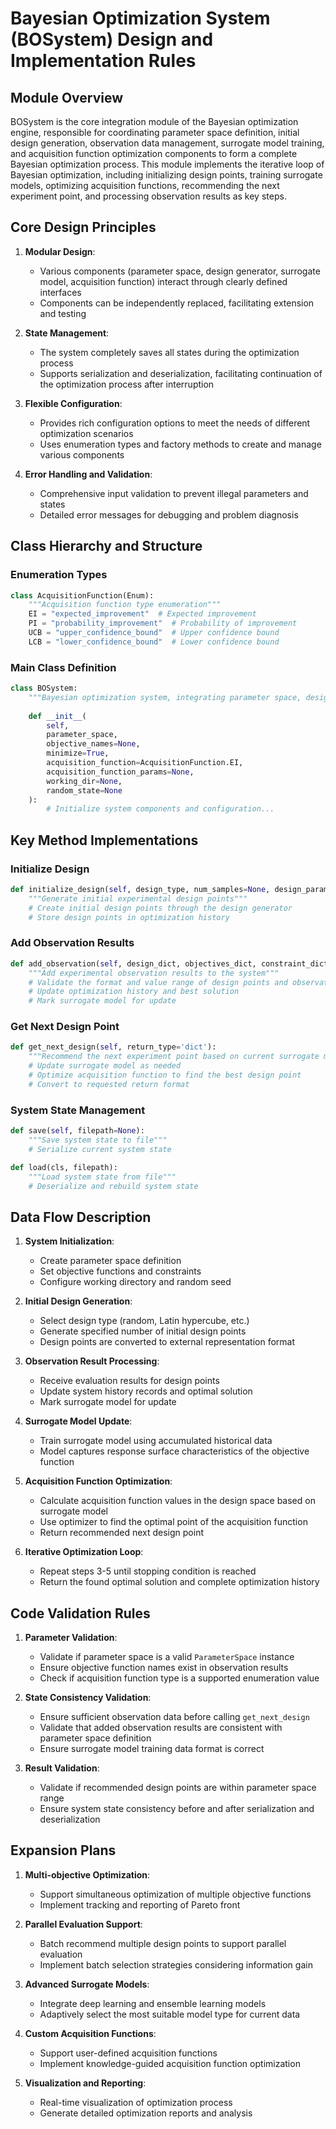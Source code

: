 # Bayesian Optimization System (BOSystem) Design and Implementation Rules

## Module Overview

BOSystem is the core integration module of the Bayesian optimization engine, responsible for coordinating parameter space definition, initial design generation, observation data management, surrogate model training, and acquisition function optimization components to form a complete Bayesian optimization process. This module implements the iterative loop of Bayesian optimization, including initializing design points, training surrogate models, optimizing acquisition functions, recommending the next experiment point, and processing observation results as key steps.

## Core Design Principles

1. **Modular Design**:
   - Various components (parameter space, design generator, surrogate model, acquisition function) interact through clearly defined interfaces
   - Components can be independently replaced, facilitating extension and testing

2. **State Management**:
   - The system completely saves all states during the optimization process
   - Supports serialization and deserialization, facilitating continuation of the optimization process after interruption

3. **Flexible Configuration**:
   - Provides rich configuration options to meet the needs of different optimization scenarios
   - Uses enumeration types and factory methods to create and manage various components

4. **Error Handling and Validation**:
   - Comprehensive input validation to prevent illegal parameters and states
   - Detailed error messages for debugging and problem diagnosis

## Class Hierarchy and Structure

### Enumeration Types

```python
class AcquisitionFunction(Enum):
    """Acquisition function type enumeration"""
    EI = "expected_improvement"  # Expected improvement
    PI = "probability_improvement"  # Probability of improvement
    UCB = "upper_confidence_bound"  # Upper confidence bound
    LCB = "lower_confidence_bound"  # Lower confidence bound
```

### Main Class Definition

```python
class BOSystem:
    """Bayesian optimization system, integrating parameter space, design generator, surrogate model, and acquisition function"""
    
    def __init__(
        self, 
        parameter_space, 
        objective_names=None, 
        minimize=True, 
        acquisition_function=AcquisitionFunction.EI, 
        acquisition_function_params=None,
        working_dir=None,
        random_state=None
    ):
        # Initialize system components and configuration...
```

## Key Method Implementations

### Initialize Design

```python
def initialize_design(self, design_type, num_samples=None, design_params=None):
    """Generate initial experimental design points"""
    # Create initial design points through the design generator
    # Store design points in optimization history
```

### Add Observation Results

```python
def add_observation(self, design_dict, objectives_dict, constraint_dict=None):
    """Add experimental observation results to the system"""
    # Validate the format and value range of design points and observation results
    # Update optimization history and best solution
    # Mark surrogate model for update
```

### Get Next Design Point

```python
def get_next_design(self, return_type='dict'):
    """Recommend the next experiment point based on current surrogate model and acquisition function"""
    # Update surrogate model as needed
    # Optimize acquisition function to find the best design point
    # Convert to requested return format
```

### System State Management

```python
def save(self, filepath=None):
    """Save system state to file"""
    # Serialize current system state

def load(cls, filepath):
    """Load system state from file"""
    # Deserialize and rebuild system state
```

## Data Flow Description

1. **System Initialization**:
   - Create parameter space definition
   - Set objective functions and constraints
   - Configure working directory and random seed

2. **Initial Design Generation**:
   - Select design type (random, Latin hypercube, etc.)
   - Generate specified number of initial design points
   - Design points are converted to external representation format

3. **Observation Result Processing**:
   - Receive evaluation results for design points
   - Update system history records and optimal solution
   - Mark surrogate model for update

4. **Surrogate Model Update**:
   - Train surrogate model using accumulated historical data
   - Model captures response surface characteristics of the objective function

5. **Acquisition Function Optimization**:
   - Calculate acquisition function values in the design space based on surrogate model
   - Use optimizer to find the optimal point of the acquisition function
   - Return recommended next design point

6. **Iterative Optimization Loop**:
   - Repeat steps 3-5 until stopping condition is reached
   - Return the found optimal solution and complete optimization history

## Code Validation Rules

1. **Parameter Validation**:
   - Validate if parameter space is a valid `ParameterSpace` instance
   - Ensure objective function names exist in observation results
   - Check if acquisition function type is a supported enumeration value

2. **State Consistency Validation**:
   - Ensure sufficient observation data before calling `get_next_design`
   - Validate that added observation results are consistent with parameter space definition
   - Ensure surrogate model training data format is correct

3. **Result Validation**:
   - Validate if recommended design points are within parameter space range
   - Ensure system state consistency before and after serialization and deserialization

## Expansion Plans

1. **Multi-objective Optimization**:
   - Support simultaneous optimization of multiple objective functions
   - Implement tracking and reporting of Pareto front

2. **Parallel Evaluation Support**:
   - Batch recommend multiple design points to support parallel evaluation
   - Implement batch selection strategies considering information gain

3. **Advanced Surrogate Models**:
   - Integrate deep learning and ensemble learning models
   - Adaptively select the most suitable model type for current data

4. **Custom Acquisition Functions**:
   - Support user-defined acquisition functions
   - Implement knowledge-guided acquisition function optimization

5. **Visualization and Reporting**:
   - Real-time visualization of optimization process
   - Generate detailed optimization reports and analysis 
